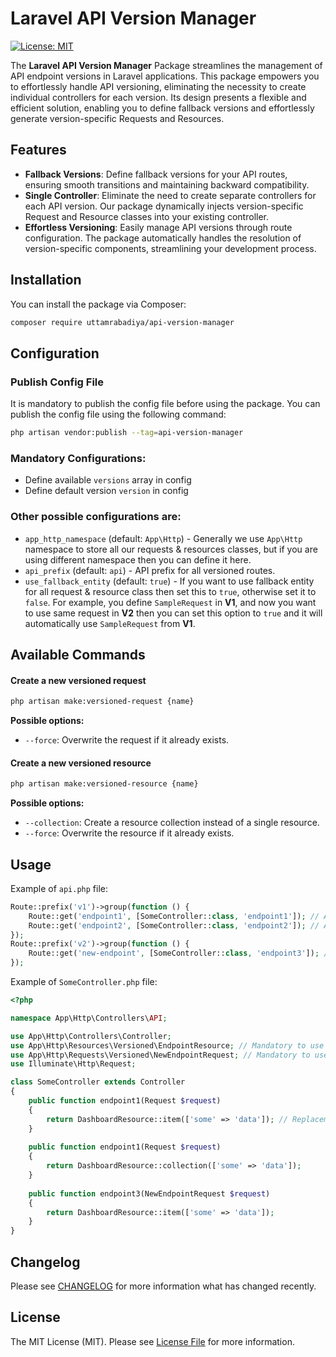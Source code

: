 # Laravel API Version Manager

[![License: MIT](https://img.shields.io/badge/License-MIT-green.svg)](https://opensource.org/licenses/MIT)

The **Laravel API Version Manager** Package streamlines the management of API endpoint versions in Laravel applications. This package empowers you to effortlessly handle API versioning, eliminating the necessity to create individual controllers for each version. Its design presents a flexible and efficient solution, enabling you to define fallback versions and effortlessly generate version-specific Requests and Resources.


## Features
- **Fallback Versions**: Define fallback versions for your API routes, ensuring smooth transitions and maintaining backward compatibility.
- **Single Controller**: Eliminate the need to create separate controllers for each API version. Our package dynamically injects version-specific Request and Resource classes into your existing controller.
- **Effortless Versioning**: Easily manage API versions through route configuration. The package automatically handles the resolution of version-specific components, streamlining your development process.


## Installation
You can install the package via Composer:

```bash
composer require uttamrabadiya/api-version-manager
```

## Configuration

### Publish Config File
It is mandatory to publish the config file before using the package. You can publish the config file using the following command:
```bash
php artisan vendor:publish --tag=api-version-manager
```

### Mandatory Configurations:
- Define available `versions` array in config
- Define default version `version` in config

### Other possible configurations are:
- `app_http_namespace` (default: `App\Http`) - Generally we use `App\Http` namespace to store all our requests & resources classes, but if you are using different namespace then you can define it here.
- `api_prefix` (default: `api`) - API prefix for all versioned routes.
- `use_fallback_entity` (default: `true`) - If you want to use fallback entity for all request & resource class then set this to `true`, otherwise set it to `false`. For example, you define `SampleRequest` in **V1**, and now you want to use same request in **V2** then you can set this option to `true` and it will automatically use `SampleRequest` from **V1**.

## Available Commands

#### Create a new versioned request
```bash
php artisan make:versioned-request {name}
```
**Possible options:**
- `--force`: Overwrite the request if it already exists.

#### Create a new versioned resource
```bash
php artisan make:versioned-resource {name}
```
**Possible options:**
- `--collection`: Create a resource collection instead of a single resource.
- `--force`: Overwrite the resource if it already exists.

## Usage

Example of `api.php` file:
```php
Route::prefix('v1')->group(function () {
    Route::get('endpoint1', [SomeController::class, 'endpoint1']); // Available on v1 & v2 (Via default fallback)
    Route::get('endpoint2', [SomeController::class, 'endpoint2']); // Available on v1 & v2 (Via default fallback)
});
Route::prefix('v2')->group(function () {
    Route::get('new-endpoint', [SomeController::class, 'endpoint3']); // Available only on v2 
});
```
Example of `SomeController.php` file:
```php
<?php

namespace App\Http\Controllers\API;

use App\Http\Controllers\Controller;
use App\Http\Resources\Versioned\EndpointResource; // Mandatory to use versioned resource only. Don't use `App\Http\Resources\V1\EndpointResource` or `App\Http\Resources\V2\EndpointResource`
use App\Http\Requests\Versioned\NewEndpointRequest; // Mandatory to use versioned request only. Don't use `App\Http\Requests\V1\NewEndpointRequest` or `App\Http\Requests\V2\NewEndpointRequest`
use Illuminate\Http\Request;

class SomeController extends Controller
{
    public function endpoint1(Request $request)
    {
        return DashboardResource::item(['some' => 'data']); // Replacement of native `new DashboardResource(['some' => 'data'])` resource
    }
    
    public function endpoint1(Request $request)
    {
        return DashboardResource::collection(['some' => 'data']);
    }
    
    public function endpoint3(NewEndpointRequest $request)
    {
        return DashboardResource::item(['some' => 'data']);
    }
}

```

## Changelog
Please see [CHANGELOG](CHANGELOG.md) for more information what has changed recently.

## License

The MIT License (MIT). Please see [License File](LICENSE.md) for more information.
